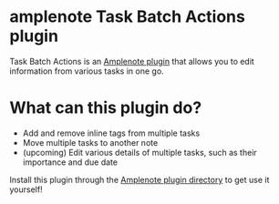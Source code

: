 # amplenote Task Batch Actions plugin
Task Batch Actions is an [Amplenote plugin](https://www.amplenote.com/plugins?sort_by=trending) that allows you to edit information from various tasks in one go.

# What can this plugin do?
- Add and remove inline tags from multiple tasks
- Move multiple tasks to another note
- (upcoming) Edit various details of multiple tasks, such as their importance and due date

Install this plugin through the [Amplenote plugin directory](https://www.amplenote.com/plugins/Yp2YabHrFtkZqvuX9VyoTAbG) to get use it yourself!